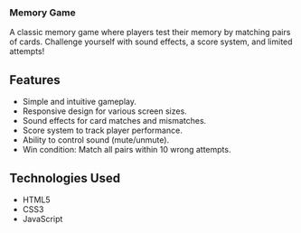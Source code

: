 ### Memory Game

A classic memory game where players test their memory by matching pairs of cards. Challenge yourself with sound effects, a score system, and limited attempts!

## Features

- Simple and intuitive gameplay.
- Responsive design for various screen sizes.
- Sound effects for card matches and mismatches.
- Score system to track player performance.
- Ability to control sound (mute/unmute).
- Win condition: Match all pairs within 10 wrong attempts.

## Technologies Used

- HTML5
- CSS3
- JavaScript
